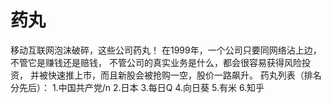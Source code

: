 # 药丸
移动互联网泡沫破碎，这些公司药丸！
在1999年，一个公司只要同网络沾上边，不管它是赚钱还是赔钱，
不管公司的真实业务是什么，都会很容易获得风险投资，
并被快速推上市，而且新股会被抢购一空，股价一路飙升。
药丸列表（排名分先后）：
1.中国共产党/n
2.日本
3.每日Q
4.向日葵
5.有米
6.知乎

